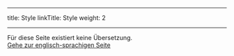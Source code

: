 
---
title: Style
linkTitle: Style
weight: 2

---

Für diese Seite existiert keine Übersetzung.  
<a href="/contribution/style/" target="_blank">Gehe zur englisch-sprachigen Seite</a>

